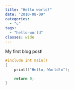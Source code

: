 ```yaml
---
title: "Hello world!"
date: "2010-08-09"
categories: 
  - "c"
tags:
  - "hello-world"
classes: wide
---
```


My first blog post!

```c
#include int main()
{
    printf("Hello, World!n");

    return 0;
}
```